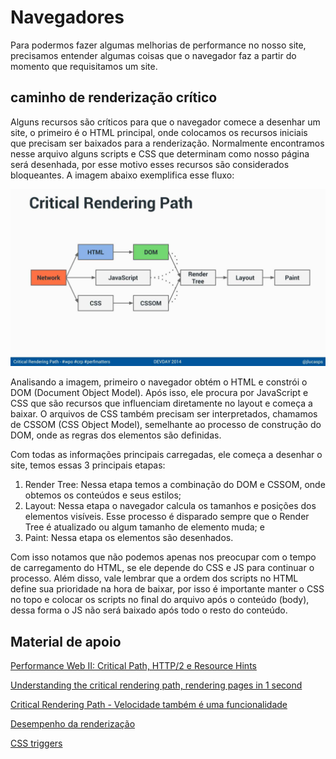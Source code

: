 # Navegadores

Para podermos fazer algumas melhorias de performance no nosso site, precisamos entender algumas coisas que o navegador faz a partir do momento que requisitamos um site.

## caminho de renderização crítico

Alguns recursos são críticos para que o navegador comece a desenhar um site, o primeiro é o HTML principal, onde colocamos os recursos iniciais que precisam ser baixados para a renderização. Normalmente encontramos nesse arquivo alguns scripts e CSS que determinam como nosso página será desenhada, por esse motivo esses recursos são considerados bloqueantes. A imagem abaixo exemplifica esse fluxo:

![Web vitals metrics](/images/critical-rendering-path.jpg)

Analisando a imagem, primeiro o navegador obtém o HTML e constrói o DOM (Document Object Model). Após isso, ele procura por JavaScript e CSS que são recursos que influenciam diretamente no layout e começa a baixar. O arquivos de CSS também precisam ser interpretados, chamamos de CSSOM (CSS Object Model), semelhante ao processo de construção do DOM, onde as regras dos elementos são definidas.

Com todas as informações principais carregadas, ele começa a desenhar o site, temos essas 3 principais etapas:

1. Render Tree: Nessa etapa temos a combinação do DOM e CSSOM, onde obtemos os conteúdos e seus estilos;
2. Layout: Nessa etapa o navegador calcula os tamanhos e posições dos elementos visíveis. Esse processo é disparado sempre que o Render Tree é atualizado ou algum tamanho de elemento muda; e
3. Paint: Nessa etapa os elementos são desenhados.

Com isso notamos que não podemos apenas nos preocupar com o tempo de carregamento do HTML, se ele depende do CSS e JS para continuar o processo. Além disso, vale lembrar que a ordem dos scripts no HTML define sua prioridade na hora de baixar, por isso é importante manter o CSS no topo e colocar os scripts no final do arquivo após o conteúdo (body), dessa forma o JS não será baixado após todo o resto do conteúdo.

## Material de apoio

[Performance Web II: Critical Path, HTTP/2 e Resource Hints](https://cursos.alura.com.br/course/performance-http2-critical-path)

[Understanding the critical rendering path, rendering pages in 1 second](https://medium.com/@luisvieira_gmr/understanding-the-critical-rendering-path-rendering-pages-in-1-second-735c6e45b47a)

[Critical Rendering Path - Velocidade também é uma funcionalidade](https://www.infoq.com/br/presentations/critical-rendering-path/)

[Desempenho da renderização](https://developers.google.com/web/fundamentals/performance/rendering)

[CSS triggers](https://csstriggers.com/)

